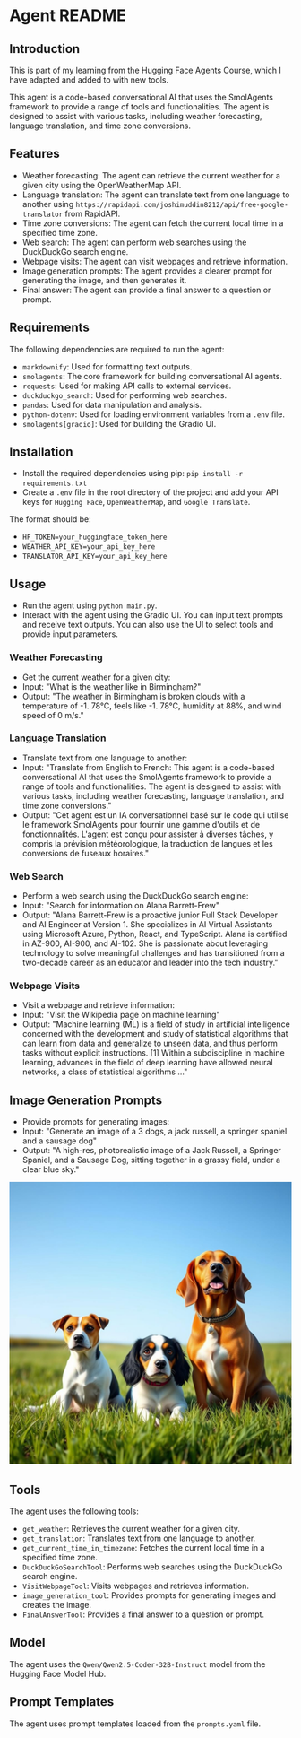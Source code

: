 # Agent README

## Introduction

This is part of my learning from the Hugging Face Agents Course, which I have adapted and added to with new tools.

This agent is a code-based conversational AI that uses the SmolAgents framework to provide a range of tools and functionalities. The agent is designed to assist with various tasks, including weather forecasting, language translation, and time zone conversions.

## Features

- Weather forecasting: The agent can retrieve the current weather for a given city using the OpenWeatherMap API.
- Language translation: The agent can translate text from one language to another using `https://rapidapi.com/joshimuddin8212/api/free-google-translator` from RapidAPI.
- Time zone conversions: The agent can fetch the current local time in a specified time zone.
- Web search: The agent can perform web searches using the DuckDuckGo search engine.
- Webpage visits: The agent can visit webpages and retrieve information.
- Image generation prompts: The agent provides a clearer prompt for generating the image, and then generates it.
- Final answer: The agent can provide a final answer to a question or prompt.

## Requirements

The following dependencies are required to run the agent:

- `markdownify`: Used for formatting text outputs.
- `smolagents`: The core framework for building conversational AI agents.
- `requests`: Used for making API calls to external services.
- `duckduckgo_search`: Used for performing web searches.
- `pandas`: Used for data manipulation and analysis.
- `python-dotenv`: Used for loading environment variables from a `.env` file.
- `smolagents[gradio]`: Used for building the Gradio UI.

## Installation

- Install the required dependencies using pip: `pip install -r requirements.txt`
- Create a `.env` file in the root directory of the project and add your API keys for `Hugging Face`, `OpenWeatherMap`, and `Google Translate`.

The format should be:

- `HF_TOKEN=your_huggingface_token_here`
- `WEATHER_API_KEY=your_api_key_here`
- `TRANSLATOR_API_KEY=your_api_key_here`

## Usage

- Run the agent using `python main.py`.
- Interact with the agent using the Gradio UI. You can input text prompts and receive text outputs. You can also use the UI to select tools and provide input parameters.

### Weather Forecasting

- Get the current weather for a given city:
- Input: "What is the weather like in Birmingham?"
- Output: "The weather in Birmingham is broken clouds with a temperature of -1. 78°C, feels like -1. 78°C, humidity at 88%, and wind speed of 0 m/s."

### Language Translation

- Translate text from one language to another:
- Input: "Translate from English to French: This agent is a code-based conversational AI that uses the SmolAgents framework to provide a range of tools and functionalities. The agent is designed to assist with various tasks, including weather forecasting, language translation, and time zone conversions."
- Output: "Cet agent est un IA conversationnel basé sur le code qui utilise le framework SmolAgents pour fournir une gamme d'outils et de fonctionnalités. L'agent est conçu pour assister à diverses tâches, y compris la prévision météorologique, la traduction de langues et les conversions de fuseaux horaires."

### Web Search

- Perform a web search using the DuckDuckGo search engine:
- Input: "Search for information on Alana Barrett-Frew"
- Output: "Alana Barrett-Frew is a proactive junior Full Stack Developer and AI Engineer at Version 1. She specializes in AI Virtual Assistants using Microsoft Azure, Python, React, and TypeScript. Alana is certified in AZ-900, AI-900, and AI-102. She is passionate about leveraging technology to solve meaningful challenges and has transitioned from a two-decade career as an educator and leader into the tech industry."

### Webpage Visits

- Visit a webpage and retrieve information:
- Input: "Visit the Wikipedia page on machine learning"
- Output: "Machine learning (ML) is a field of study in artificial intelligence concerned with the development and study of statistical algorithms that can learn from data and generalize to unseen data, and thus perform tasks without explicit instructions. [1] Within a subdiscipline in machine learning, advances in the field of deep learning have allowed neural networks, a class of statistical algorithms ..."

## Image Generation Prompts

- Provide prompts for generating images:
- Input: "Generate an image of a 3 dogs, a jack russell, a springer spaniel and a sausage dog"
- Output: "A high-res, photorealistic image of a Jack Russell, a Springer Spaniel, and a Sausage Dog, sitting together in a grassy field, under a clear blue sky."

![Image Ceated](./assets/example.png)

## Tools

The agent uses the following tools:

- `get_weather`: Retrieves the current weather for a given city.
- `get_translation`: Translates text from one language to another.
- `get_current_time_in_timezone`: Fetches the current local time in a specified time zone.
- `DuckDuckGoSearchTool`: Performs web searches using the DuckDuckGo search engine.
- `VisitWebpageTool`: Visits webpages and retrieves information.
- `image_generation_tool`: Provides prompts for generating images and creates the image.
- `FinalAnswerTool`: Provides a final answer to a question or prompt.

## Model

The agent uses the `Qwen/Qwen2.5-Coder-32B-Instruct` model from the Hugging Face Model Hub.

## Prompt Templates

The agent uses prompt templates loaded from the `prompts.yaml` file.
